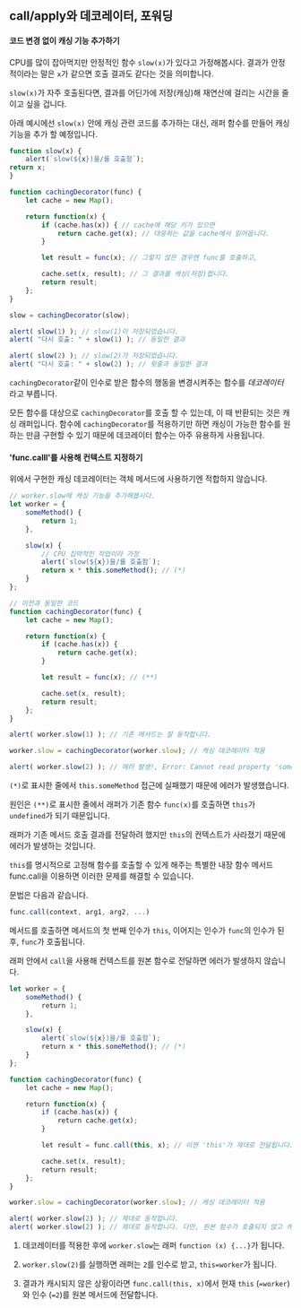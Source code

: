 ## call/apply와 데코레이터, 포워딩

#### 코드 변경 없이 캐싱 기능 추가하기

CPU를 많이 잡아먹지만 안정적인 함수 `slow(x)`가 있다고 가정해봅시다. 결과가 안정적이라는 말은 `x`가 같으면 호출 결과도 같다는 것을 의미합니다.

`slow(x)`가 자주 호출된다면, 결과를 어딘가에 저장(캐싱)해 재연산에 걸리는 시간을 줄이고 싶을 겁니다.

아래 예시에선 `slow(x)` 안에 캐싱 관련 코드를 추가하는 대신, 래퍼 함수를 만들어 캐싱 기능을 추가 할 예정입니다.

```js
function slow(x) {
    alert(`slow(${x})을/를 호출함`);
return x;
}

function cachingDecorator(func) {
    let cache = new Map();

    return function(x) {
        if (cache.has(x)) { // cache에 해당 키가 있으면
            return cache.get(x); // 대응하는 값을 cache에서 읽어옵니다.
        }

        let result = func(x); // 그렇지 않은 경우엔 func를 호출하고,

        cache.set(x, result); // 그 결과를 캐싱(저장)합니다.
        return result;
    };
}

slow = cachingDecorator(slow);

alert( slow(1) ); // slow(1)이 저장되었습니다.
alert( "다시 호출: " + slow(1) ); // 동일한 결과

alert( slow(2) ); // slow(2)가 저장되었습니다.
alert( "다시 호출: " + slow(2) ); // 윗줄과 동일한 결과
```

`cachingDecorator`같이 인수로 받은 함수의 행동을 변경시켜주는 함수를 *데코레이터* 라고 부릅니다.

모든 함수를 대상으로 `cachingDecorator`를 호출 할 수 있는데, 이 때 반환되는 것은 캐싱 래퍼입니다. 함수에 `cachingDecorator`를 적용하기만 하면 캐싱이 가능한 함수를 원하는 만큼 구현할 수 있기 때문에 데코레이터 함수는 아주 유용하게 사용됩니다.

#### 'func.calll'를 사용해 컨텍스트 지정하기

위에서 구현한 캐싱 데코레이터는 객체 메서드에 사용하기엔 적합하지 않습니다.

```js
// worker.slow에 캐싱 기능을 추가해봅시다.
let worker = {        
    someMethod() {
        return 1;
    },

    slow(x) {
        // CPU 집약적인 작업이라 가정
        alert(`slow(${x})을/를 호출함`);
        return x * this.someMethod(); // (*)
    }
};

// 이전과 동일한 코드
function cachingDecorator(func) {
    let cache = new Map();

    return function(x) {
        if (cache.has(x)) {
            return cache.get(x);
        }

        let result = func(x); // (**)

        cache.set(x, result);    
        return result;
    };
}

alert( worker.slow(1) ); // 기존 메서드는 잘 동작합니다.

worker.slow = cachingDecorator(worker.slow); // 캐싱 데코레이터 적용

alert( worker.slow(2) ); // 에러 발생!, Error: Cannot read property 'someMethod' of undefined


```

`(*)`로 표시한 줄에서 `this.someMethod` 접근에 실패했기 때문에 에러가 발생했습니다.

원인은 `(**)`로 표시한 줄에서 래퍼가 기존 함수 `func(x)`를 호출하면 `this`가 `undefined`가 되기 때문입니다.

래퍼가 기존 메서드 호출 결과를 전달하려 했지만 `this`의 컨텍스트가 사라졌기 때문에 에러가 발생하는 것입니다.

`this`를 명시적으로 고정해 함수를 호출할 수 있게 해주는 특별한 내장 함수 메서드 func.call을 이용하면 이러한 문제를 해결할 수 있습니다.

문법은 다음과 같습니다.

```js
func.call(context, arg1, arg2, ...)
```

메서드를 호출하면 메서드의 첫 번째 인수가 `this`, 이어지는 인수가 `func`의 인수가 된 후, `func`가 호출됩니다.

래퍼 안에서 `call`을 사용해 컨텍스트를 원본 함수로 전달하면 에러가 발생하지 않습니다.

```js
let worker = {
    someMethod() {
        return 1;
    },

    slow(x) {
        alert(`slow(${x})을/를 호출함`);
        return x * this.someMethod(); // (*)
    }
};

function cachingDecorator(func) {
    let cache = new Map();

    return function(x) {
        if (cache.has(x)) {
            return cache.get(x);
        }

        let result = func.call(this, x); // 이젠 'this'가 제대로 전달됩니다.

        cache.set(x, result);
        return result;
    };
}

worker.slow = cachingDecorator(worker.slow); // 캐싱 데코레이터 적용

alert( worker.slow(2) ); // 제대로 동작합니다.
alert( worker.slow(2) ); // 제대로 동작합니다. 다만, 원본 함수가 호출되지 않고 캐시 된 값이 출력됩니다
```

1. 데코레이터를 적용한 후에 `worker.slow`는 래퍼 `function (x) {...}`가 됩니다.

2. `worker.slow(2)`를 실행하면 래퍼는 `2`를 인수로 받고, `this=worker`가 됩니다.

3. 결과가 캐시되지 않은 상황이라면 `func.call(this, x)`에서 현재 `this` (`=worker`)와 인수 (`=2`)를 원본 메서드에 전달합니다.




